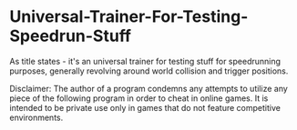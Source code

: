 # Universal-Trainer-For-Testing-Speedrun-Stuff
As title states - it's an universal trainer for testing stuff for speedrunning purposes, generally revolving around world collision and trigger positions.

Disclaimer: The author of a program condemns any attempts to utilize any piece of the following program in order to cheat in online games. It is intended to be private use only in games that do not feature competitive environments.